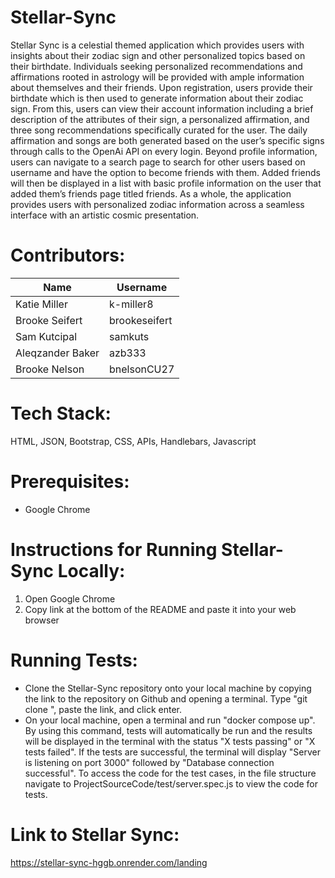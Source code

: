 # Stellar-Sync
Stellar Sync is a celestial themed application which provides users with insights about their zodiac sign and other personalized topics based on their birthdate. Individuals seeking personalized recommendations and affirmations rooted in astrology will be provided with ample information about themselves and their friends. Upon registration, users provide their birthdate which is then used to generate information about their zodiac sign. From this, users can view their account information including a brief description of the attributes of their sign, a personalized affirmation, and three song recommendations specifically curated for the user. The daily affirmation and songs are both generated based on the user’s specific signs through calls to the OpenAi API on every login. Beyond profile information, users can navigate to a search page to search for other users based on username and have the option to become friends with them. Added friends will then be displayed in a list with basic profile information on the user that added them’s friends page titled friends. As a whole, the application provides users with personalized zodiac information across a seamless interface with an artistic cosmic presentation. 

# Contributors:

|   Name            |   Username        |
|-------------------|-------------------|
|   Katie Miller    |   k-miller8       |
|   Brooke Seifert  |   brookeseifert   |
|   Sam Kutcipal    |   samkuts         | 
|   Aleqzander Baker|   azb333          |
|   Brooke Nelson   |   bnelsonCU27     |

# Tech Stack:
HTML, JSON, Bootstrap, CSS, APIs, Handlebars, Javascript

# Prerequisites:
- Google Chrome

# Instructions for Running Stellar-Sync Locally:
1. Open Google Chrome
2. Copy link at the bottom of the README and paste it into your web browser 

# Running Tests:
- Clone the Stellar-Sync repository onto your local machine by copying the link to the repository on Github and opening a terminal. Type "git clone ", paste the link, and click enter.
- On your local machine, open a terminal and run "docker compose up". By using this command, tests will automatically be run and the results will be displayed in the terminal with the status "X tests passing" or "X tests failed". If the tests are successful, the terminal will display "Server is listening on port 3000" followed by "Database connection successful". To access the code for the test cases, in the file structure navigate to ProjectSourceCode/test/server.spec.js to view the code for tests.

# Link to Stellar Sync:
https://stellar-sync-hggb.onrender.com/landing
